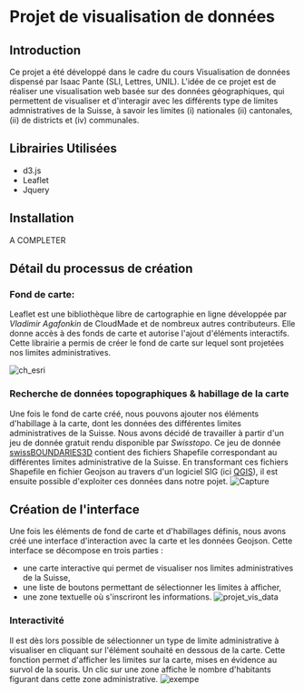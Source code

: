 # Projet de visualisation de données

## Introduction

Ce projet a été développé dans le cadre du cours Visualisation de données dispensé par Isaac Pante (SLI, Lettres, UNIL).
L'idée de ce projet est de réaliser une visualisation web basée sur des données géographiques, qui permettent de visualiser et d'interagir avec les différents type de limites
admnistratives de la Suisse, à savoir les limites (i) nationales (ii) cantonales, (ii) de districts et (iv) communales.

## Librairies Utilisées

-  d3.js
-  Leaflet
-  Jquery

## Installation

A COMPLETER

## Détail du processus de création

### Fond de carte:

Leaflet est une bibliothèque libre de cartographie en ligne développée par _Vladimir Agafonkin_ de CloudMade et de nombreux autres contributeurs. Elle donne accès à des fonds de carte et autorise l'ajout d'éléments interactifs. Cette librairie a permis de créer le fond de carte sur lequel sont projetées nos limites administratives.

![ch_esri](https://user-images.githubusercontent.com/81638170/148357329-06e40d3d-6615-4fc8-ad14-881efc3f9b9e.JPG)

### Recherche de données topographiques & habillage de la carte

Une fois le fond de carte créé, nous pouvons ajouter nos éléments d'habillage à la carte, dont les données des différentes limites administratives de la Suisse. Nous avons décidé de travailler à partir d'un jeu de donnée gratuit rendu disponible par _Swisstopo_. Ce jeu de donnée [swissBOUNDARIES3D](https://www.swisstopo.admin.ch/fr/geodata/landscape/boundaries3d.html) contient des fichiers Shapefile correspondant au différentes limites administrative de la Suisse. En transformant ces fichiers Shapefile en fichier Geojson au travers d'un logiciel SIG (ici [QGIS](https://www.qgis.org/fr/site/)), il est ensuite possible d'exploiter ces données dans notre pojet.
![Capture](https://user-images.githubusercontent.com/81638170/148370274-8191f090-0941-41e3-8424-cbe41a640f4b.JPG)

## Création de l'interface

Une fois les éléments de fond de carte et d'habillages définis, nous avons créé une interface d'interaction avec la carte et les données Geojson. Cette interface se décompose en trois parties :

-  une carte interactive qui permet de visualiser nos limites administratives de la Suisse,
-  une liste de boutons permettant de sélectionner les limites à afficher,
-  une zone textuelle où s'inscriront les informations.
   ![projet_vis_data](https://user-images.githubusercontent.com/81638170/148364214-4c2a3c3d-bceb-47ba-adf3-a30cdc6fbd8f.JPG)

### Interactivité

Il est dès lors possible de sélectionner un type de limite administrative à visualiser en cliquant sur l'élément souhaité en dessous de la carte. Cette fonction permet d'afficher les limites sur la carte, mises en évidence au survol de la souris. Un clic sur une zone affiche le nombre d'habitants figurant dans cette zone administrative.
![exempe](https://user-images.githubusercontent.com/81638170/148365150-1a70f6ec-9fb6-4a8b-981a-9e145db0e475.JPG)
